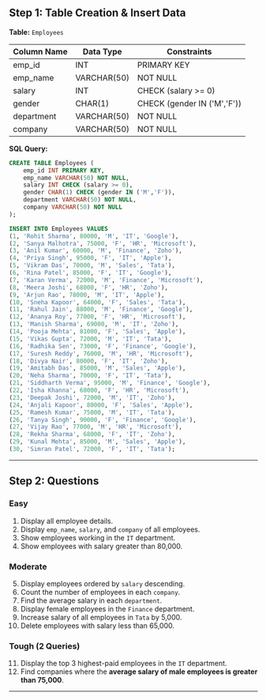 
## **Step 1: Table Creation & Insert Data**

**Table:** `Employees`

| Column Name | Data Type   | Constraints                 |
| ----------- | ----------- | --------------------------- |
| emp_id      | INT         | PRIMARY KEY                 |
| emp_name    | VARCHAR(50) | NOT NULL                    |
| salary      | INT         | CHECK (salary >= 0)         |
| gender      | CHAR(1)     | CHECK (gender IN ('M','F')) |
| department  | VARCHAR(50) | NOT NULL                    |
| company     | VARCHAR(50) | NOT NULL                    |

**SQL Query:**

```sql
CREATE TABLE Employees (
    emp_id INT PRIMARY KEY,
    emp_name VARCHAR(50) NOT NULL,
    salary INT CHECK (salary >= 0),
    gender CHAR(1) CHECK (gender IN ('M','F')),
    department VARCHAR(50) NOT NULL,
    company VARCHAR(50) NOT NULL
);

INSERT INTO Employees VALUES
(1, 'Rohit Sharma', 80000, 'M', 'IT', 'Google'),
(2, 'Sanya Malhotra', 75000, 'F', 'HR', 'Microsoft'),
(3, 'Anil Kumar', 60000, 'M', 'Finance', 'Zoho'),
(4, 'Priya Singh', 95000, 'F', 'IT', 'Apple'),
(5, 'Vikram Das', 70000, 'M', 'Sales', 'Tata'),
(6, 'Rina Patel', 85000, 'F', 'IT', 'Google'),
(7, 'Karan Verma', 72000, 'M', 'Finance', 'Microsoft'),
(8, 'Meera Joshi', 68000, 'F', 'HR', 'Zoho'),
(9, 'Arjun Rao', 78000, 'M', 'IT', 'Apple'),
(10, 'Sneha Kapoor', 64000, 'F', 'Sales', 'Tata'),
(11, 'Rahul Jain', 88000, 'M', 'Finance', 'Google'),
(12, 'Ananya Roy', 77000, 'F', 'HR', 'Microsoft'),
(13, 'Manish Sharma', 69000, 'M', 'IT', 'Zoho'),
(14, 'Pooja Mehta', 81000, 'F', 'Sales', 'Apple'),
(15, 'Vikas Gupta', 72000, 'M', 'IT', 'Tata'),
(16, 'Radhika Sen', 73000, 'F', 'Finance', 'Google'),
(17, 'Suresh Reddy', 76000, 'M', 'HR', 'Microsoft'),
(18, 'Divya Nair', 80000, 'F', 'IT', 'Zoho'),
(19, 'Amitabh Das', 85000, 'M', 'Sales', 'Apple'),
(20, 'Neha Sharma', 70000, 'F', 'IT', 'Tata'),
(21, 'Siddharth Verma', 95000, 'M', 'Finance', 'Google'),
(22, 'Isha Khanna', 68000, 'F', 'HR', 'Microsoft'),
(23, 'Deepak Joshi', 72000, 'M', 'IT', 'Zoho'),
(24, 'Anjali Kapoor', 80000, 'F', 'Sales', 'Apple'),
(25, 'Ramesh Kumar', 75000, 'M', 'IT', 'Tata'),
(26, 'Tanya Singh', 90000, 'F', 'Finance', 'Google'),
(27, 'Vijay Rao', 77000, 'M', 'HR', 'Microsoft'),
(28, 'Rekha Sharma', 68000, 'F', 'IT', 'Zoho'),
(29, 'Kunal Mehta', 85000, 'M', 'Sales', 'Apple'),
(30, 'Simran Patel', 72000, 'F', 'IT', 'Tata');
```

---

## Step 2: Questions

### Easy

1. Display all employee details.
2. Display `emp_name`, `salary`, and `company` of all employees.
3. Show employees working in the `IT` department.
4. Show employees with salary greater than 80,000.

### Moderate

5. Display employees ordered by `salary` descending.
6. Count the number of employees in each `company`.
7. Find the average salary in each `department`.
8. Display female employees in the `Finance` department.
9. Increase salary of all employees in `Tata` by 5,000.
10. Delete employees with salary less than 65,000.

### Tough (2 Queries)

11. Display the top 3 highest-paid employees in the `IT` department.
12. Find companies where the **average salary of male employees is greater than 75,000**.

---
